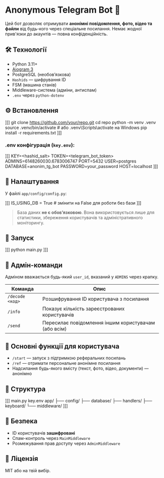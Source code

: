 # Anonymous Telegram Bot 🤖

Цей бот дозволяє отримувати **анонімні повідомлення, фото, відео та файли** від будь-кого через спеціальне посилання. Немає жодної прив'язки до акаунтів — повна конфіденційність.

## 🛠 Технології
- Python 3.11+
- [Aiogram 3](https://docs.aiogram.dev)
- PostgreSQL (необов’язкова)
- `Hashids` — шифрування ID
- FSM (машина станів)
- Middleware-система (адміни, антиспам)
- `.env` через `python-dotenv`

## ⚙️ Встановлення

]]]
git clone https://github.com/your/repo.git
cd repo
python -m venv .venv
source .venv/bin/activate  # або .venv\Scripts\activate на Windows
pip install -r requirements.txt
]]]

### .env конфігурація (`key.env`):

]]]
KEY=<hashid_salt>
TOKEN=<telegram_bot_token>
ADMINS=6148260030.6783006747
PORT=5432
USER=postgres
DATABASE=anonim_tg_bot
PASSWORD=your_password
HOST=localhost
]]]

## 🧩 Налаштування

У файлі `app/config/config.py`:

]]]
IS_USING_DB = True  # змінити на False для роботи без бази
]]]

> База даних **не є обов’язковою**. Вона використовується лише для статистики, збереження користувачів та адміністративного моніторингу.

## 🚀 Запуск

]]]
python main.py
]]]

## 👮 Адмін-команди

Адміном вважається будь-який `user_id`, вказаний у `ADMINS` через крапку.

| Команда         | Опис                                                       |
|------------------|------------------------------------------------------------|
| `/decode <код>`  | Розшифрування ID користувача з посилання                   |
| `/info`          | Показує кількість зареєстрованих користувачів              |
| `/send`          | Пересилає повідомлення іншим користувачам (або всім)       |

## 📌 Основні функції для користувача

- `/start` — запуск з підтримкою реферальних посилань
- `/ref` — отримати персональне анонімне посилання
- Надсилання будь-якого вмісту (текст, фото, відео, документи) — анонімно

## 🧱 Структура

]]]
main.py
key.env
app/
├── config/
├── database/
├── handlers/
├── keyboard/
└── middleware/
]]]

## 🔐 Безпека
- ID користувачів **зашифровані**
- Спам-контроль через `MainMiddleware`
- Розмежування прав доступу через `AdminMiddleware`

## 📝 Ліцензія

MIT або на твій вибір.
